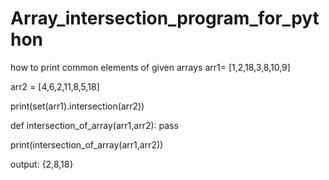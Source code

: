# Array_intersection_program_for_python
how to print common elements of given arrays
arr1= [1,2,18,3,8,10,9]

arr2 = [4,6,2,11,8,5,18]

print(set(arr1).intersection(arr2))

def intersection_of_array(arr1,arr2):
    pass

print(intersection_of_array(arr1,arr2))

output:
{2,8,18}
